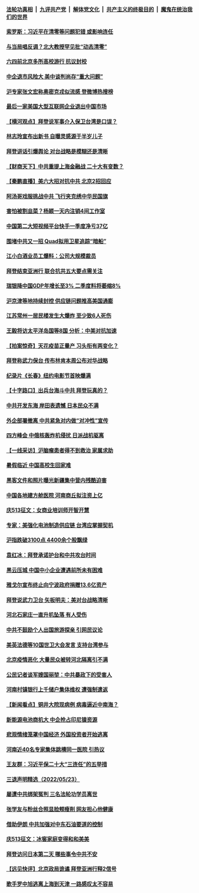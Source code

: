####  [法轮功真相](../../../../basic/blob/master/README.md?t=05251501) &nbsp;|&nbsp; [九评共产党](../../../../9ping.md/blob/master/README.md?t=05251501) &nbsp;|&nbsp; [解体党文化](../../../../jtdwh.md/blob/master/README.md?t=05251501)  &nbsp;|&nbsp; [共产主义的终极目的](../../../../gczydzjmd.md/blob/master/README.md?t=05251501) &nbsp;|&nbsp; [魔鬼在统治我们的世界](../../../../mgztzwmdsj.md/blob/master/README.md?t=05251501) 

#### [索罗斯：习近平在清零等问题犯错 或影响连任](../pages/nsc413/n13744730.md?t=05251501) 

#### [与当局唱反调？北大教授罕见批“动态清零”](../pages/nsc413/n13744643.md?t=05251501) 


#### [六四前北京多所高校游行 抗议封校](../pages/nsc413/n13744574.md?t=05251501) 

#### [中企退市风险大 美中谈判尚存“重大问题”](../pages/nsc413/n13744554.md?t=05251501) 

#### [沪专家张文宏称奥密克戎似流感 登微博热搜榜](../pages/nsc413/n13744510.md?t=05251501) 

#### [最后一家美国大型互联网企业退出中国市场](../pages/nsc413/n13744579.md?t=05251501) 

#### [【横河观点】拜登说军事介入保卫台湾是口误？](../pages/nsc413/n13744504.md?t=05251501) 

#### [林志玲宣布出新书 自曝灵感源于半岁儿子](../pages/nsc413/n13744505.md?t=05251501) 

#### [拜登讲话引爆舆论 对台战略是模糊还是清晰](../pages/nsc413/n13744490.md?t=05251501) 

#### [【财商天下】中共重提上海金融战 二十大有变数？](../pages/nsc413/n13744442.md?t=05251501) 

#### [【秦鹏直播】美六大招对抗中共 北京2招回应](../pages/nsc413/n13744499.md?t=05251501) 

#### [阿汤哥戏服挑战中共 飞行夹克绣中华民国旗](../pages/nsc413/n13744450.md?t=05251501) 

#### [害怕被割韭菜？杨颖一天内注销4间工作室](../pages/nsc413/n13744479.md?t=05251501) 

#### [中国第二大短视频平台快手一季度净亏37亿](../pages/nsc413/n13744491.md?t=05251501) 

#### [围堵中共又一招 Quad拟用卫星追踪“暗船”](../pages/nsc413/n13744412.md?t=05251501) 

#### [江小白酒业员工爆料：公司大规模裁员](../pages/nsc413/n13744477.md?t=05251501) 

#### [拜登结束亚洲行 联合抗共五大要点需关注](../pages/nsc413/n13744373.md?t=05251501) 

#### [瑞银降中国GDP年增长至3% 二季度料将萎缩8%](../pages/nsc413/n13744327.md?t=05251501) 

#### [沪京津等地持续封控 供应链问题推高美国通膨](../pages/nsc413/n13744422.md?t=05251501) 

#### [江苏常州一居民楼发生大爆炸 至少致6人死伤](../pages/nsc413/n13744453.md?t=05251501) 

#### [王毅将访太平洋岛国等8国 分析：中美对抗加速](../pages/nsc413/n13743965.md?t=05251501) 

#### [【拍案惊奇】天花疫苗正量产 习头衔有两变化？](../pages/nsc413/n13744413.md?t=05251501) 

#### [拜登称武力保台 传布林肯本周公布对华战略](../pages/nsc413/n13744378.md?t=05251501) 

#### [纪录片《长春》纽约电影节首映爆满](../pages/nsc413/n13744183.md?t=05251501) 

#### [【十字路口】出兵台海斗中共 拜登玩真的？](../pages/nsc413/n13744325.md?t=05251501) 

#### [中共开发东海 岸田表遗憾 日本民众不满](../pages/nsc413/n13744421.md?t=05251501) 

#### [外企部署撤离 中共紧急对内做“对冲性”宣传](../pages/nsc413/n13743948.md?t=05251501) 

#### [四方峰会 中俄核轰炸机侵扰 日派战机驱离](../pages/nsc413/n13744375.md?t=05251501) 

#### [【一线采访】沪脑瘤患者得不到救治 家属求助](../pages/nsc413/n13744217.md?t=05251501) 

#### [暑假临近 中国高校生回家难](../pages/nsc413/n13743940.md?t=05251501) 

#### [黑客文件和照片曝光新疆集中营内残酷迫害](../pages/nsc413/n13743846.md?t=05251501) 

#### [中国各地建方舱医院 河南商丘拟注资上亿](../pages/nsc413/n13743837.md?t=05251501) 

#### [庆513征文：女商业培训师开智开慧](../pages/nsc413/n13744203.md?t=05251501) 

#### [专家：美强化电池制造供应链 台湾应掌握契机](../pages/nsc413/n13744208.md?t=05251501) 

#### [沪指跌破3100点 4400余个股飘绿](../pages/nsc413/n13744229.md?t=05251501) 

#### [袁红冰：拜登承诺护台和中共攻台时间](../pages/nsc413/n13744152.md?t=05251501) 

#### [黑云压城 中国中小企业遭遇前所未有困难](../pages/nsc413/n13744053.md?t=05251501) 

#### [雅戈尔宣布终止向宁波政府捐赠13.6亿资产](../pages/nsc413/n13744156.md?t=05251501) 

#### [拜登说武力卫台 矢板明夫：美对台战略清晰](../pages/nsc413/n13744095.md?t=05251501) 

#### [河北石家庄一直升机坠落 有人受伤](../pages/nsc413/n13744147.md?t=05251501) 

#### [中共不鼓励个人出国旅游探亲 引网民议论](../pages/nsc413/n13744129.md?t=05251501) 

#### [美英法德等10国世卫大会发言 支持台湾参与](../pages/nsc413/n13743925.md?t=05251501) 

#### [北京疫情恶化 大量民众被转河北隔离引不满](../pages/nsc413/n13744036.md?t=05251501) 

#### [公民记者谈军嫂国丽堃：中共暴政下的受害人](../pages/nsc413/n13744068.md?t=05251501) 

#### [河南村镇银行上千储户集体维权 遭强制遣返](../pages/nsc413/n13743906.md?t=05251501) 

#### [【新闻看点】铜井大院现病例 病毒逼近中南海？](../pages/nsc413/n13743659.md?t=05251501) 

#### [新能源电池商机大 中企抢占印尼镍资源](../pages/nsc413/n13744063.md?t=05251501) 

#### [悲观情绪笼罩中国经济 外国投资者开始逃离](../pages/nsc413/n13743825.md?t=05251501) 


#### [河南近40名专家集体跳槽同一医院 引热议](../pages/nsc413/n13743958.md?t=05251501) 

#### [王友群：习近平保二十大“三连任”的五举措](../pages/nsc413/n13743840.md?t=05251501) 

#### [三退声明精选（2022/05/23）](../pages/nsc413/n13743949.md?t=05251501) 

#### [屡遭中共绑架冤判 三名法轮功学员离世](../pages/nsc413/n13743718.md?t=05251501) 

#### [张学友与粉丝合照显脸颊瘦削 网友担心他健康](../pages/nsc413/n13743829.md?t=05251501) 

#### [借助伊朗 中共加强对中东石油要道的控制](../pages/nsc413/n13743911.md?t=05251501) 

#### [庆513征文：冰窖家庭变得和和美美](../pages/nsc413/n13743835.md?t=05251501) 

#### [拜登访问日本第二天 哪些事令中共不安](../pages/nsc413/n13743822.md?t=05251501) 

#### [【远见快评】北京政局诡谲 拜登亚洲行释2信号](../pages/nsc413/n13743807.md?t=05251501) 

#### [歌手罗中旭逃离上海到天津 一路感叹太不容易](../pages/nsc413/n13743774.md?t=05251501) 

